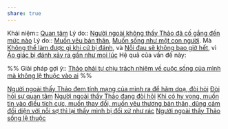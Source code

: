 ```yaml
---
share: true
---
```

Khái niệm:: [Quan tâm](../../T%E1%BB%AB%20%C4%91i%E1%BB%83n/T%C3%ADch%20c%E1%BB%B1c/Quan%20t%C3%A2m.md)
Lý do:: [Người ngoài không thấy Thảo đã cố gắng đến mức nào](./Ng%C6%B0%E1%BB%9Di%20ngo%C3%A0i%20kh%C3%B4ng%20th%E1%BA%A5y%20Th%E1%BA%A3o%20%C4%91%C3%A3%20c%E1%BB%91%20g%E1%BA%AFng%20%C4%91%E1%BA%BFn%20m%E1%BB%A9c%20n%C3%A0o.md)
Lý do:: [Muốn yêu bản thân](../../Quan%20%C4%91i%E1%BB%83m,%20th%C3%A1i%20%C4%91%E1%BB%99,%20nguy%C3%AAn%20t%E1%BA%AFc%20s%E1%BB%91ng,%20%C4%91i%E1%BB%81u%20m%C3%ACnh%20th%E1%BA%A5y%20ho%E1%BA%B7c%20c%E1%BA%A3m%20nh%E1%BA%ADn/Mu%E1%BB%91n%20y%C3%AAu%20b%E1%BA%A3n%20th%C3%A2n.md), [Muốn sống như một con người](../../Quan%20%C4%91i%E1%BB%83m,%20th%C3%A1i%20%C4%91%E1%BB%99,%20nguy%C3%AAn%20t%E1%BA%AFc%20s%E1%BB%91ng,%20%C4%91i%E1%BB%81u%20m%C3%ACnh%20th%E1%BA%A5y%20ho%E1%BA%B7c%20c%E1%BA%A3m%20nh%E1%BA%ADn/Khao%20kh%C3%A1t%20s%E1%BB%91ng%20t%C3%ADch%20c%E1%BB%B1c/Mu%E1%BB%91n%20s%E1%BB%91ng%20nh%C6%B0%20m%E1%BB%99t%20con%20ng%C6%B0%E1%BB%9Di.md). Mà [Không thể làm được gì khi cứ bị đánh](../../Kh%C3%B3%20kh%C4%83n/%E1%BA%A2o%20gi%C3%A1c/Kh%C3%B4ng%20th%E1%BB%83%20l%C3%A0m%20%C4%91%C6%B0%E1%BB%A3c%20g%C3%AC%20khi%20c%E1%BB%A9%20b%E1%BB%8B%20%C4%91%C3%A1nh.md), và [Nỗi đau sẽ không bao giờ hết](../../Quan%20%C4%91i%E1%BB%83m,%20th%C3%A1i%20%C4%91%E1%BB%99,%20nguy%C3%AAn%20t%E1%BA%AFc%20s%E1%BB%91ng,%20%C4%91i%E1%BB%81u%20m%C3%ACnh%20th%E1%BA%A5y%20ho%E1%BA%B7c%20c%E1%BA%A3m%20nh%E1%BA%ADn/N%E1%BB%97i%20%C4%91au%20s%E1%BA%BD%20kh%C3%B4ng%20bao%20gi%E1%BB%9D%20h%E1%BA%BFt.md), vì [Ảo giác bị đánh xảy ra gần như mọi lúc](../../Kh%C3%B3%20kh%C4%83n/%E1%BA%A2o%20gi%C3%A1c/%E1%BA%A2o%20gi%C3%A1c%20b%E1%BB%8B%20%C4%91%C3%A1nh%20x%E1%BA%A3y%20ra%20g%E1%BA%A7n%20nh%C6%B0%20m%E1%BB%8Di%20l%C3%BAc.md)
Hệ quả của vấn đề này:


%%
Giải pháp gợi ý:: [Thảo phải tự chịu trách nhiệm về cuộc sống của mình mà không lệ thuộc vào ai](../../../3%20K%E1%BA%BF%20ho%E1%BA%A1ch%20h%E1%BB%97%20tr%E1%BB%A3/Th%C3%A0nh%20qu%E1%BA%A3%20mong%20mu%E1%BB%91n%20(outcome)/Th%E1%BA%A3o%20ph%E1%BA%A3i%20t%E1%BB%B1%20ch%E1%BB%8Bu%20tr%C3%A1ch%20nhi%E1%BB%87m%20v%E1%BB%81%20cu%E1%BB%99c%20s%E1%BB%91ng%20c%E1%BB%A7a%20m%C3%ACnh%20m%C3%A0%20kh%C3%B4ng%20l%E1%BB%87%20thu%E1%BB%99c%20v%C3%A0o%20ai.md)
%%



[Người ngoài thấy Thảo đem tính mạng của mình ra để hăm doạ, đòi hỏi](./Ng%C6%B0%E1%BB%9Di%20ngo%C3%A0i%20th%E1%BA%A5y%20Th%E1%BA%A3o%20%C4%91em%20t%C3%ADnh%20m%E1%BA%A1ng%20c%E1%BB%A7a%20m%C3%ACnh%20ra%20%C4%91%E1%BB%83%20h%C4%83m%20do%E1%BA%A1,%20%C4%91%C3%B2i%20h%E1%BB%8Fi.md)
[Đòi hỏi sự quan tâm](../../H%C3%A0nh%20vi/%C4%90%C3%B2i%20h%E1%BB%8Fi%20s%E1%BB%B1%20quan%20t%C3%A2m.md)
[Người ngoài thấy Thảo đang đòi hỏi](Ng%C6%B0%E1%BB%9Di%20ngo%C3%A0i%20th%E1%BA%A5y%20Th%E1%BA%A3o%20%C4%91ang%20%C4%91%C3%B2i%20h%E1%BB%8Fi.md)
[Khi có hy vọng, muốn tin vào điều tích cực, muốn thay đổi, muốn yêu thương bản thân, dũng cảm đối diện với nỗi sợ thì lại thấy mình bị đối xử như rác](../Khi%20c%C3%B3%20hy%20v%E1%BB%8Dng,%20mu%E1%BB%91n%20tin%20v%C3%A0o%20%C4%91i%E1%BB%81u%20t%C3%ADch%20c%E1%BB%B1c,%20mu%E1%BB%91n%20thay%20%C4%91%E1%BB%95i,%20mu%E1%BB%91n%20y%C3%AAu%20th%C6%B0%C6%A1ng%20b%E1%BA%A3n%20th%C3%A2n,%20d%C5%A9ng%20c%E1%BA%A3m%20%C4%91%E1%BB%91i%20di%E1%BB%87n%20v%E1%BB%9Bi%20n%E1%BB%97i%20s%E1%BB%A3%20th%C3%AC%20l%E1%BA%A1i%20th%E1%BA%A5y%20m%C3%ACnh%20b%E1%BB%8B%20%C4%91%E1%BB%91i%20x%E1%BB%AD%20nh%C6%B0%20r%C3%A1c.md)
[Người ngoài thấy Thảo sống lệ thuộc](./Ng%C6%B0%E1%BB%9Di%20ngo%C3%A0i%20th%E1%BA%A5y%20Th%E1%BA%A3o%20s%E1%BB%91ng%20l%E1%BB%87%20thu%E1%BB%99c.md)
